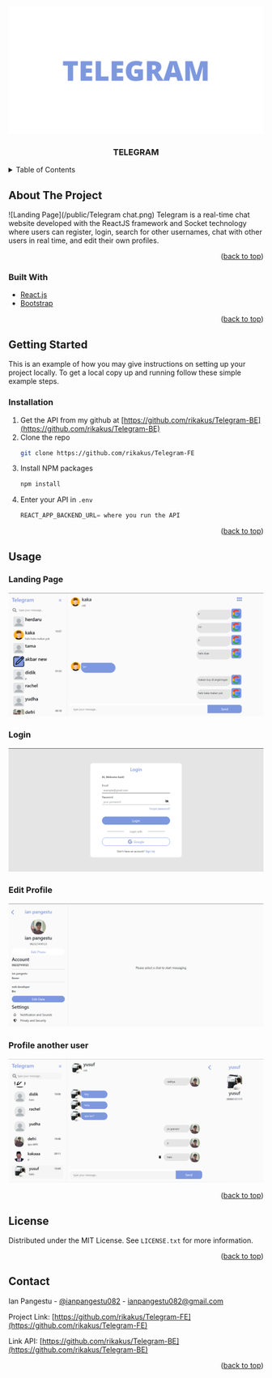 <div id="top"></div>



<!-- PROJECT LOGO -->
<br />
<div align="center">
  <a href="https://github.com/rikakus/Telegram-FE">
    <img src="/public/logo Telegram.png" alt="Logo">
  </a>

<h3 align="center">TELEGRAM</h3>
</div>



<!-- TABLE OF CONTENTS -->
<details>
  <summary>Table of Contents</summary>
  <ol>
    <li>
      <a href="#about-the-project">About The Project</a>
      <ul>
        <li><a href="#built-with">Built With</a></li>
      </ul>
    </li>
    <li>
      <a href="#getting-started">Getting Started</a>
      <ul>
        <li><a href="#installation">Installation</a></li>
      </ul>
    </li>
    <li><a href="#usage">Usage</a></li>
    <li><a href="#license">License</a></li>
    <li><a href="#contact">Contact</a></li>
  </ol>
</details>



<!-- ABOUT THE PROJECT -->
## About The Project

![Landing Page](/public/Telegram chat.png)
Telegram is a real-time chat website developed with the ReactJS framework and Socket technology where users can register, login, search for other usernames, chat with other users in real time, and edit their own profiles.

<p align="right">(<a href="#top">back to top</a>)</p>



### Built With

* [React.js](https://reactjs.org/)
* [Bootstrap](https://getbootstrap.com)

<p align="right">(<a href="#top">back to top</a>)</p>


<!-- GETTING STARTED -->
## Getting Started

This is an example of how you may give instructions on setting up your project locally.
To get a local copy up and running follow these simple example steps.

### Installation

1. Get the API from my github at [https://github.com/rikakus/Telegram-BE](https://github.com/rikakus/Telegram-BE)
2. Clone the repo
   ```sh
   git clone https://github.com/rikakus/Telegram-FE
   ```
3. Install NPM packages
   ```sh
   npm install
   ```
4. Enter your API in `.env`
   ```js
   REACT_APP_BACKEND_URL= where you run the API
   ```

<p align="right">(<a href="#top">back to top</a>)</p>


<!-- USAGE EXAMPLES -->
## Usage


### Landing Page

![Landing Page](public/TelegramChat.png)

### Login

![Login](/public/Telegram.png)

### Edit Profile

![Profile](/public/telegramEdit.png)

### Profile another user

![Profile](/public/telegramProfile.png)

<p align="right">(<a href="#top">back to top</a>)</p>




<!-- LICENSE -->
## License

Distributed under the MIT License. See `LICENSE.txt` for more information.

<p align="right">(<a href="#top">back to top</a>)</p>



<!-- CONTACT -->
## Contact

Ian Pangestu - [@ianpangestu082](https://twitter.com/ianpangestu082) - ianpangestu082@gmail.com

Project Link: [https://github.com/rikakus/Telegram-FE](https://github.com/rikakus/Telegram-FE)

Link API:  [https://github.com/rikakus/Telegram-BE](https://github.com/rikakus/Telegram-BE)

<p align="right">(<a href="#top">back to top</a>)</p>
